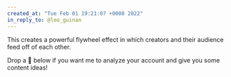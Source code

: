 ```yaml
---
created_at: "Tue Feb 01 19:21:07 +0000 2022"
in_reply_to: @leo_guinan
---
```


This creates a powerful flywheel effect in which creators and their audience feed off of each other. 

Drop a 👋 below if you want me to analyze your account and give you some content ideas!